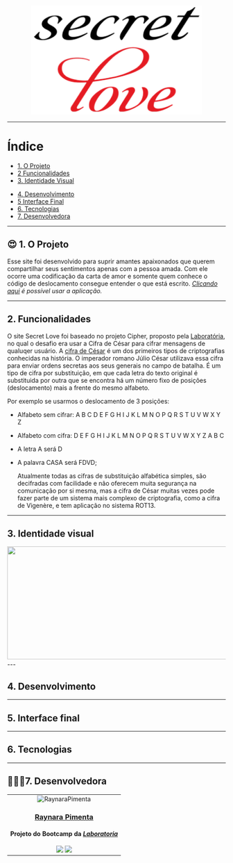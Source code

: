 <div align="center">
   <img alt="Secret Love" src="/src/img/logo-oficial.png">
</div>

---

# Índice
- [1. O Projeto](#1-o-projeto)
- [2 Funcionalidades](#2-funcionalidades)
- [3. Identidade Visual](#3-identidade-visual)
<!-- - [4 Paleta de Cores](#4-paleta-de-cores)
- [5 Tipografia](#5-tipografia)
- [6 Logotipo](#6-logotipo) -->
- [4. Desenvolvimento](#4-desenvolvimento)
- [5 Interface Final](#5-interface-final)
- [6. Tecnologias](#6-tecnologias)
- [7. Desenvolvedora](#7-desenvolvedora)

---

 ## :heart_eyes: 1. O Projeto
 
  Esse site foi desenvolvido para suprir amantes apaixonados que querem compartilhar seus sentimentos apenas com a pessoa amada. Com ele ocorre uma codificação da carta de amor e somente quem conhece o código de deslocamento consegue entender o que está escrito. _[Clicando aqui](https://raynarapimenta.github.io/SAP007-cipher/) é possível usar a aplicação._

---


## 2. Funcionalidades

  O site Secret Love foi baseado no projeto Cipher, proposto pela [Laboratória](https://github.com/Laboratoria), no qual o desafio era usar a Cifra de César para cifrar mensagens de qualuqer usuário. A [cifra de César](https://pt.wikipedia.org/wiki/Cifra_de_C%C3%A9sar) é um dos primeiros tipos de criptografias conhecidas na história. O imperador romano Júlio César utilizava essa cifra para enviar ordens secretas aos seus generais no campo de batalha. É um tipo de cifra por substituição, em que cada letra do texto original é substituida por outra que se encontra há um número fixo de posições (deslocamento) mais a frente do mesmo alfabeto.

Por exemplo se usarmos o deslocamento de 3 posições:

- Alfabeto sem cifrar: A B C D E F G H I J K L M N O P Q R S T U V W X Y Z
- Alfabeto com cifra: D E F G H I J K L M N O P Q R S T U V W X Y Z A B C
- A letra A será D
- A palavra CASA será FDVD;

  Atualmente todas as cifras de substituição alfabética simples, são decifradas com facilidade e não oferecem muita segurança na comunicação por si mesma, mas a cifra de César muitas vezes pode fazer parte de um sistema mais complexo de criptografia, como a cifra de Vigenère, e tem aplicação no sistema ROT13. 
  
---


## 3. Identidade visual
<div align="center">
    <img alt='' src="" width=550 height=260 frameBorder="0">
    </img>
  </div>
---


## 4. Desenvolvimento

---


## 5. Interface final

---


## 6. Tecnologias

---


## 👩🏽‍💻7. Desenvolvedora
<table align= "center">
<td>
    <div align= "center">
    <img alt="RaynaraPimenta" height="150" src="https://avatars.githubusercontent.com/u/97410639?v=4"> 
  </div>
  <h3 align="center"><a href="https://github.com/RaynaraPimenta">Raynara Pimenta</a></h3>
  <h4 align="center">Projeto do Bootcamp da <em><a href="https://hub.laboratoria.la/br">Laboratoria</a></em></h4>
  <div align="center">
    <a href = "mailto:raynarapimenta@gmail.com" target="_blank"><img src="https://img.shields.io/badge/Gmail-D14836?style=for-the-badge&logo=gmail&logoColor=white"></a>
    <a href="https://www.linkedin.com/in/raynara-pimenta/" target="_blank"><img src="https://img.shields.io/badge/-LinkedIn-%230077B5?style=for-the-badge&logo=linkedin&logoColor=white"></a>
  </div>
   
</td>

</table>

